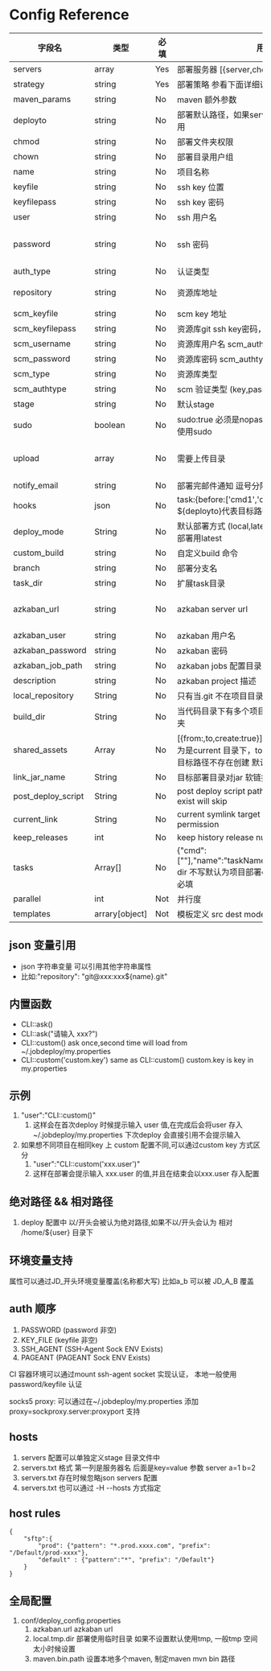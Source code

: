 # Config Reference

|  字段名   | 类型      | 必填  | 用法      | 默认值 |
|---    |---    |---    |---    | --- |
|  servers  |  array    | Yes  |部署服务器 [{server,chown,chmod,deployto}]      | |
|  strategy |   string  | Yes   |  部署策略 参看下面详细说明 | |
| maven_params | string| No | maven 额外参数||
|  deployto |  string   | No    |  部署默认路径，如果servers 不写deployto时使用     | |
|  chmod    | string    |  No   |   部署文件夹权限  | 775 |
|  chown    |  string   |  No   |  部署目录用户组   |  |
| name  |   string  |   No  |   项目名称    | application|
| keyfile   |   string  |  No   | ssh key 位置  | |
| keyfilepass   |  string   |  No   |   ssh key 密码 | |
| user  |   string  | No    |  ssh 用户名   | 当前shell登陆用户 |
| password  |  string   |  No   |  ssh 密码     | 如果设置该值，会采用ssh 用户名密码方式，否则则采用ssh key 方式 |
| auth_type   |  string   |  No   |   认证类型 | 默认为空根据上下文检测 |
| repository    | string    |  No   |   资源库地址  | 没有 默认读取 deploy.json 文件所在 repository 地址|
| scm_keyfile | string | No | scm key 地址 | 默认使用ssh key |
| scm_keyfilepass   |  string   |   No  |   资源库git ssh key密码，auth type 为key 时使用   |  |
| scm_username  |  string   |  No   |  资源库用户名 scm_authtype 为password 使用    | |
| scm_password  |  string   |   No  |   资源库密码 scm_authtype 为password 使用 | |
| scm_type  |  string   |  No   | 资源库类型    | git |
| scm_authtype | string | No | scm 验证类型 (key,password) |  key |
| stage |  string   | No    | 默认stage     | |
| sudo  |boolean    | No    | sudo:true  必须是nopassword 方式，尽量避免使用sudo    | false |
| upload    | array     |  No   |  需要上传目录     | 如果需要分stage 目录 可以在script 名称前加@,指定stage 为 用 stage:script 方式指定 |
| notify_email  | string    | No    | 部署完邮件通知 逗号分隔       | |
| hooks | json      |  No   |   task:{before:['cmd1','cmd2',....],after:[]} ${deployto}代表目标路径 | |
| deploy_mode | String | No | 默认部署方式 (local,latest) 测试/CI用local, 独立部署用latest | local |
| custom_build  |   string  | No    |   自定义build 命令    | |
| branch    |   string  | No    |  部署分支名   | |
| task_dir  |  string   |  No   |  扩展task目录     | tasks |
| azkaban_url | string | No | azkaban server url | 默认读取 conf/deploy_config.properties 配置中 |
| azkaban_user  |  string   | No    |   azkaban 用户名  | |
| azkaban_password  | string    | No    |   azkaban 密码    | |
| azkaban_job_path  | string    | No    |   azkaban jobs 配置目录   | 默认在项目代码 jobs 文件夹下 |
| description   |   string  |No |   azkaban project 描述    | |
| local_repository  | String    |  No   | 只有当.git 不在项目目录 比如在上层 填写 ..    | 默认当前目录找不到会找上一层 |
| build_dir | String    |  No   |  当代码目录下有多个项目，用来指定build的文件夹    | 默认会根据本地.git 在上层，会使用当前文件夹名去查找build |
| shared_assets | Array | No | [{from:,to,create:true}] from 如果以/开头 则认为是current 目录下，to 目标路径，create 可选 目标路径不存在创建  默认true ||
| link_jar_name | String    |  No   | 目标部署目录对jar 软链接名    | job.jar |
| post_deploy_script | String | No | post deploy script path,if empty or script not exist will skip | |
| current_link | String | No | current symlink target path,ensure has permission |  |
| keep_releases | int | No | keep history release num | 20|
| tasks | Array[] | No | {"cmd":[""],"name":"taskName","dir":"/path/execdir"}  dir 不写默认为项目部署current 目录 name,cmd 必填| |
| parallel | int | Not | 并行度 | 1 |
| templates | arrary[object] | Not | 模板定义 src dest mode  |  |





## json 变量引用
* json 字符串变量 可以引用其他字符串属性
* 比如:"repository": "git@xxx:xxx${name}.git"



## 内置函数
* CLI::ask()
* CLI::ask("请输入 xxx?")
* CLI::custom() ask once,second time will load from ~/.jobdeploy/my.properties
* CLI::custom('custom.key') same as CLI::custom()   custom.key is key in my.properties


## 示例

1. "user":"CLI::custom()"
   1. 这样会在首次deploy 时候提示输入 user 值,在完成后会将user 存入 ~/.jobdeploy/my.properties 下次deploy 会直接引用不会提示输入
1. 如果想不同项目在相同key 上 custom 配置不同,可以通过custom key 方式区分
   1. "user":"CLI::custom('xxx.user')"
   1. 这样在部署会提示输入 xxx.user 的值,并且在结束会以xxx.user 存入配置


## 绝对路径 && 相对路径
1. deploy 配置中 以/开头会被认为绝对路径,如果不以/开头会认为 相对 /home/${user} 目录下

## 环境变量支持
属性可以通过JD_开头环境变量覆盖(名称都大写)
比如a_b 可以被 JD_A_B 覆盖



## auth 顺序
1. PASSWORD (password 非空)
2. KEY_FILE (keyfile 非空)
3. SSH_AGENT (SSH-Agent Sock ENV Exists)
4. PAGEANT (PAGEANT Sock ENV Exists)

CI 容器环境可以通过mount ssh-agent socket 实现认证，
本地一般使用password/keyfile 认证

socks5 proxy: 可以通过在~/.jobdeploy/my.properties
添加 proxy=sockproxy.server:proxyport  支持

## hosts
1. servers 配置可以单独定义stage 目录文件中
2. servers.txt 格式 第一列是服务器名 后面是key=value 参数  server a=1 b=2
3. servers.txt 存在时候忽略json servers 配置
4. servers.txt 也可以通过 -H --hosts 方式指定


## host rules
```
{
    "sftp":{
        "prod": {"pattern": "*.prod.xxxx.com", "prefix": "/Default/prod-xxxx"},
        "default" : {"pattern":"*", "prefix": "/Default"}
    }
}
```



## 全局配置
1. conf/deploy_config.properties
   1. azkaban.url   azkaban url
   1. local.tmp.dir   部署使用临时目录 如果不设置默认使用tmp, 一般tmp 空间太小时候设置
   1. maven.bin.path  设置本地多个maven, 制定maven mvn bin 路径



